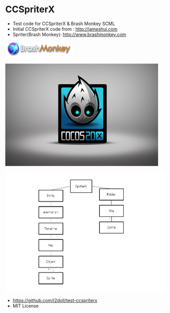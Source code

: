 # CCSpriterX
 - Test code for CCSpriterX & Brash Monkey SCML
 - Initial CCSpriterX code from : http://jameshui.com
 - Spriter(Brash Monkey): http://www.brashmonkey.com
 
![](/markdown.data/bm-logo.png)

![](/markdown.data/HelloWorld.png)

![](/markdown.data/001.png)

- https://github.com/j2doll/test-ccspriterx
- MIT License
